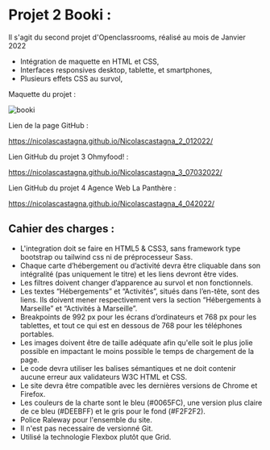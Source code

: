 # Projet 2 Booki :

Il s'agit du second projet d'Openclassrooms, réalisé au mois de Janvier 2022

- Intégration de maquette en HTML et CSS, 
- Interfaces responsives desktop, tablette, et smartphones,
- Plusieurs effets CSS au survol, 

Maquette du projet :

![booki](https://user-images.githubusercontent.com/100592012/164773091-f1d1fe1d-7777-44ec-9af6-04b74e63caf6.png)

Lien de la page GitHub : 

https://nicolascastagna.github.io/Nicolascastagna_2_012022/

Lien GitHub du projet 3 Ohmyfood! :

https://nicolascastagna.github.io/Nicolascastagna_3_07032022/

Lien GitHub du projet 4 Agence Web La Panthère :

https://nicolascastagna.github.io/Nicolascastagna_4_042022/

## Cahier des charges : 

- L'integration doit se faire en HTML5 & CSS3, sans framework type bootstrap ou tailwind css ni de préprocesseur Sass.
- Chaque carte d’hébergement ou d’activité devra être cliquable dans son intégralité (pas uniquement le titre) et les liens devront être vides.
- Les filtres doivent changer d’apparence au survol et non fonctionnels.
- Les textes “Hébergements” et “Activités”, situés dans l’en-tête, sont des liens. Ils doivent mener respectivement vers la section “Hébergements à Marseille” et “Activités à Marseille”.
- Breakpoints de 992 px pour les écrans d’ordinateurs et 768 px pour les tablettes, et tout ce qui est en dessous de 768 pour les téléphones portables.
- Les images doivent être de taille adéquate afin qu'elle soit le plus jolie possible en impactant le moins possible le temps de chargement de la page.
- Le code devra utiliser les balises sémantiques et ne doit contenir aucune erreur aux validateurs W3C HTML et CSS.
- Le site devra être compatible avec les dernières versions de Chrome et Firefox.
- Les couleurs de la charte sont le bleu (#0065FC), une version plus claire de ce bleu (#DEEBFF) et le gris pour le fond (#F2F2F2).
- Police Raleway pour l'ensemble du site.
- Il n'est pas necessaire de versionné Git.
- Utilisé la technologie Flexbox plutôt que Grid.

